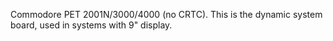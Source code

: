 Commodore PET 2001N/3000/4000 (no CRTC). This is the dynamic system board, used in systems with 9" display.
